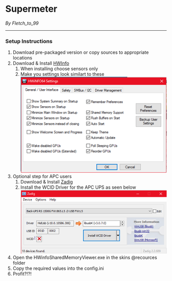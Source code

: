 # Supermeter
*By Fletch_to_99*

---

### Setup Instructions

1. Download pre-packaged version or copy sources to appropriate locations
2. Download & Install [HWInfo](http://www.hwinfo.com/download.php)
	1. When installing choose sensors only
	2. Make you settings look similart to these
	![hwinfo settings](https://github.com/fletchto99/Rainmeter-Supermeter/raw/master/images/hwinfo.png "HWinfo Settings")
3. Optional step for APC users
	1. Download & Install [Zadig](http://zadig.akeo.ie/)
	2. Install the WCID Driver for the APC UPS as seen below
	![zadig settings](https://github.com/fletchto99/Rainmeter-Supermeter/raw/master/images/zadig.png "Zadig Settings")
4. Open the HWinfoSharedMemoryViewer.exe in the skins @recources folder
5. Copy the required values into the config.ini
6. Profit?!?!